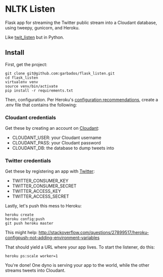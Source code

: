 # NLTK Listen

Flask app for streaming the Twitter public stream into a Cloudant database, using tweepy, gunicorn, and Heroku.

Like [twit_listen](https://github.com/garbados/twit_listen) but in Python.

## Install

First, get the project:

    git clone git@github.com:garbados/flask_listen.git
    cd flask_listen
    virtualenv venv
    source venv/bin/activate
    pip install -r requirements.txt

Then, configuration. Per Heroku's [configuration recommendations](https://devcenter.heroku.com/articles/config-vars), create a .env file that contains the following:

### Cloudant credentials

Get these by creating an account on [Cloudant](https://cloudant.com/):

* CLOUDANT_USER: your Cloudant username
* CLOUDANT_PASS: your Cloudant password
* CLOUDANT_DB: the database to dump tweets into

### Twitter credentials

Get these by registering an app with [Twitter](https://dev.twitter.com/):

* TWITTER_CONSUMER_KEY
* TWITTER_CONSUMER_SECRET
* TWITTER_ACCESS_KEY
* TWITTER_ACCESS_SECRET

Lastly, let's push this mess to Heroku:

    heroku create
    heroku config:push
    git push heroku master

This might help: http://stackoverflow.com/questions/27899517/heroku-configpush-not-adding-environment-variables

That should yield a URL where your app lives. To start the listener, do this:

    heroku ps:scale worker=1

You're done! One dyno is serving your app to the world, while the other streams tweets into Cloudant.
